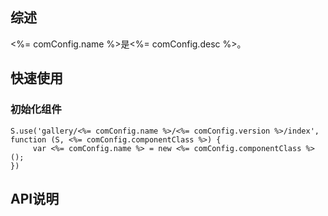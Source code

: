 ## 综述

<%= comConfig.name %>是<%= comConfig.desc %>。

## 快速使用

### 初始化组件

    S.use('gallery/<%= comConfig.name %>/<%= comConfig.version %>/index', function (S, <%= comConfig.componentClass %>) {
         var <%= comConfig.name %> = new <%= comConfig.componentClass %>();
    })

## API说明

